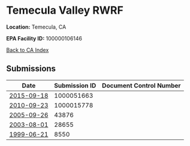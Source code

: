 # Temecula Valley RWRF

**Location:** Temecula, CA

**EPA Facility ID:** 100000106146

[Back to CA Index](../../index.md)

## Submissions

| Date | Submission ID | Document Control Number |
|------|--------------|-------------------------|
| [2015-09-18](submissions/1000051663.md) | 1000051663 |  |
| [2010-09-23](submissions/1000015778.md) | 1000015778 |  |
| [2005-09-26](submissions/43876.md) | 43876 |  |
| [2003-08-01](submissions/28655.md) | 28655 |  |
| [1999-06-21](submissions/8550.md) | 8550 |  |
